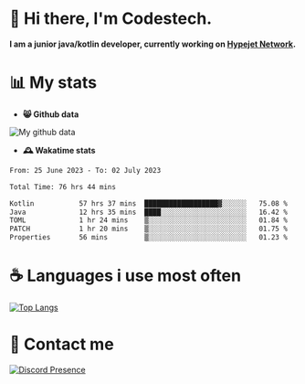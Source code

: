 # 👋 Hi there, I'm Codestech.
**I am a junior java/kotlin developer, currently working on [Hypejet Network](https://github.com/Hypejet).**

# 📊 My stats
- **😸 Github data**

![My github data](https://github-readme-stats.vercel.app/api?username=Codestech1&count_private=true&include_all_commits=true&theme=codeSTACKr)

- **🕰️ Wakatime stats**
<!--START_SECTION:waka-->

```txt
From: 25 June 2023 - To: 02 July 2023

Total Time: 76 hrs 44 mins

Kotlin           57 hrs 37 mins  ██████████████████▓░░░░░░   75.08 %
Java             12 hrs 35 mins  ████░░░░░░░░░░░░░░░░░░░░░   16.42 %
TOML             1 hr 24 mins    ▒░░░░░░░░░░░░░░░░░░░░░░░░   01.84 %
PATCH            1 hr 20 mins    ▒░░░░░░░░░░░░░░░░░░░░░░░░   01.75 %
Properties       56 mins         ▒░░░░░░░░░░░░░░░░░░░░░░░░   01.23 %
```

<!--END_SECTION:waka-->

# ☕ Languages i use most often
[![Top Langs](https://github-readme-stats.vercel.app/api/top-langs/?username=Codestech1&layout=compact&langs_count=8&exclude_repo=window5000.github.io&theme=codeSTACKr)](https://github.com/anuraghazra/github-readme-stats)

# 💬 Contact me
[![Discord Presence](https://lanyard.cnrad.dev/api/650718742157852740)](https://discord.com/users/650718742157852740)
</br>

